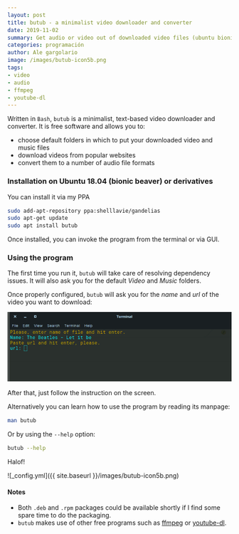 ```yaml
---
layout: post
title: butub - a minimalist video downloader and converter 
date: 2019-11-02
summary: Get audio or video out of downloaded video files (ubuntu bionic)
categories: programación
author: Ale gargolario
image: /images/butub-icon5b.png
tags:
- video
- audio
- ffmpeg
- youtube-dl
---
```


Written in `Bash`, `butub` is a minimalist, text-based video downloader and converter. It is free software and allows you to:

* choose default folders in which to put your downloaded video and music files
* download videos from popular websites
* convert them to a number of audio file formats

### Installation on Ubuntu 18.04 (bionic beaver) or derivatives

You can install it via my PPA

```bash
sudo add-apt-repository ppa:shelllavie/gandelias
sudo apt-get update
sudo apt install butub
```

Once installed, you can invoke the program from the terminal or via GUI.

### Using the program

The first time you run it, `butub` will take care of resolving dependency issues. It will also ask you for the default *Video* and *Music* folders.

Once properly configured, `butub` will ask you for the *name* and *url* of the video you want to download:

![butub-logo](/images/butub1.png)

After that, just follow the instruction on the screen.

Alternatively you can learn how to use the program by reading its manpage:

```bash
man butub
```

Or by using the `--help` option:

```bash
butub --help
```


Halof!

![_config.yml]({{ site.baseurl }}/images/butub-icon5b.png)

#### Notes

+ Both `.deb` and `.rpm` packages could be available shortly if I find some spare time to do the packaging.
+ `butub` makes use of other free programs such as [ffmpeg](https://www.ffmpeg.org/) or [youtube-dl](https://ytdl-org.github.io/youtube-dl/index.html).

